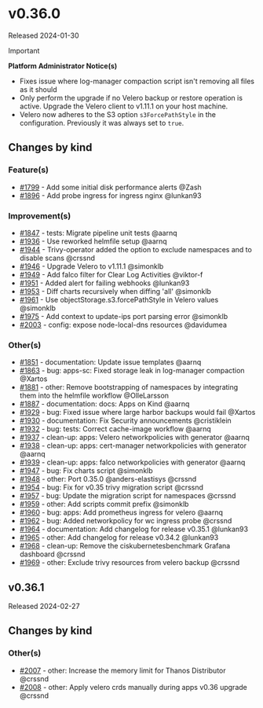# v0.36.0

Released 2024-01-30
<!-- -->
> [!IMPORTANT]
> **Platform Administrator Notice(s)**
> - Fixes issue where log-manager compaction script isn't removing all files as it should
> - Only perform the upgrade if no Velero backup or restore operation is active.
>   Upgrade the Velero client to v1.11.1 on your host machine.
> - Velero now adheres to the S3 option `s3ForcePathStyle` in the configuration. Previously it was always set to `true`.

## Changes by kind

### Feature(s)

- [#1799](https://github.com/elastisys/compliantkubernetes-apps/pull/1799) - Add some initial disk performance alerts @Zash
- [#1896](https://github.com/elastisys/compliantkubernetes-apps/pull/1896) - Add probe ingress for ingress nginx @lunkan93

### Improvement(s)

- [#1847](https://github.com/elastisys/compliantkubernetes-apps/pull/1847) - tests: Migrate pipeline unit tests @aarnq
- [#1936](https://github.com/elastisys/compliantkubernetes-apps/pull/1936) - Use reworked helmfile setup @aarnq
- [#1944](https://github.com/elastisys/compliantkubernetes-apps/pull/1944) - Trivy-operator added the option to exclude namespaces and to disable scans @crssnd
- [#1946](https://github.com/elastisys/compliantkubernetes-apps/pull/1946) - Upgrade Velero to v1.11.1 @simonklb
- [#1949](https://github.com/elastisys/compliantkubernetes-apps/pull/1949) - Add falco filter for Clear Log Activities @viktor-f
- [#1951](https://github.com/elastisys/compliantkubernetes-apps/pull/1951) - Added alert for failing webhooks @lunkan93
- [#1953](https://github.com/elastisys/compliantkubernetes-apps/pull/1953) - Diff charts recursively when diffing 'all' @simonklb
- [#1961](https://github.com/elastisys/compliantkubernetes-apps/pull/1961) - Use objectStorage.s3.forcePathStyle in Velero values @simonklb
- [#1975](https://github.com/elastisys/compliantkubernetes-apps/pull/1975) - Add context to update-ips port parsing error @simonklb
- [#2003](https://github.com/elastisys/compliantkubernetes-apps/pull/2003) - config: expose node-local-dns resources @davidumea

### Other(s)

- [#1851](https://github.com/elastisys/compliantkubernetes-apps/pull/1851) - documentation: Update issue templates @aarnq
- [#1863](https://github.com/elastisys/compliantkubernetes-apps/pull/1863) - bug: apps-sc: Fixed storage leak in log-manager compaction @Xartos
- [#1881](https://github.com/elastisys/compliantkubernetes-apps/pull/1881) - other: Remove bootstrapping of namespaces by integrating them into the helmfile workflow @OlleLarsson
- [#1887](https://github.com/elastisys/compliantkubernetes-apps/pull/1887) - documentation: docs: Apps on Kind @aarnq
- [#1929](https://github.com/elastisys/compliantkubernetes-apps/pull/1929) - bug: Fixed issue where large harbor backups would fail @Xartos
- [#1930](https://github.com/elastisys/compliantkubernetes-apps/pull/1930) - documentation: Fix Security announcements @cristiklein
- [#1932](https://github.com/elastisys/compliantkubernetes-apps/pull/1932) - bug: tests: Correct cache-image workflow @aarnq
- [#1937](https://github.com/elastisys/compliantkubernetes-apps/pull/1937) - clean-up: apps: Velero networkpolicies with generator @aarnq
- [#1938](https://github.com/elastisys/compliantkubernetes-apps/pull/1938) - clean-up: apps: cert-manager networkpolicies with generator @aarnq
- [#1939](https://github.com/elastisys/compliantkubernetes-apps/pull/1939) - clean-up: apps: falco networkpolicies with generator @aarnq
- [#1947](https://github.com/elastisys/compliantkubernetes-apps/pull/1947) - bug: Fix charts script @simonklb
- [#1948](https://github.com/elastisys/compliantkubernetes-apps/pull/1948) - other: Port 0.35.0 @anders-elastisys @crssnd
- [#1954](https://github.com/elastisys/compliantkubernetes-apps/pull/1954) - bug: Fix for v0.35 trivy migration script @crssnd
- [#1957](https://github.com/elastisys/compliantkubernetes-apps/pull/1957) - bug: Update the migration script for namespaces @crssnd
- [#1959](https://github.com/elastisys/compliantkubernetes-apps/pull/1959) - other: Add scripts commit prefix @simonklb
- [#1960](https://github.com/elastisys/compliantkubernetes-apps/pull/1960) - bug: apps: Add prometheus ingress for velero @aarnq
- [#1962](https://github.com/elastisys/compliantkubernetes-apps/pull/1962) - bug: Added networkpolicy for wc ingress probe @crssnd
- [#1964](https://github.com/elastisys/compliantkubernetes-apps/pull/1964) - documentation: Add changelog for release v0.35.1 @lunkan93
- [#1965](https://github.com/elastisys/compliantkubernetes-apps/pull/1965) - other: Add changelog for release v0.34.2 @lunkan93
- [#1968](https://github.com/elastisys/compliantkubernetes-apps/pull/1968) - clean-up: Remove the ciskubernetesbenchmark Grafana dashboard @crssnd
- [#1969](https://github.com/elastisys/compliantkubernetes-apps/pull/1969) - other: Exclude trivy resources from velero backup @crssnd

## v0.36.1

Released 2024-02-27

## Changes by kind

### Other(s)

- [#2007](https://github.com/elastisys/compliantkubernetes-apps/pull/2007) - other: Increase the memory limit for Thanos Distributor @crssnd
- [#2008](https://github.com/elastisys/compliantkubernetes-apps/pull/2008) - other: Apply velero crds manually during apps v0.36 upgrade @crssnd
